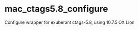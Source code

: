mac_ctags5.8_configure
======================

Configure wrapper for exuberant ctags-5.8, using 10.7.5 OX Lion